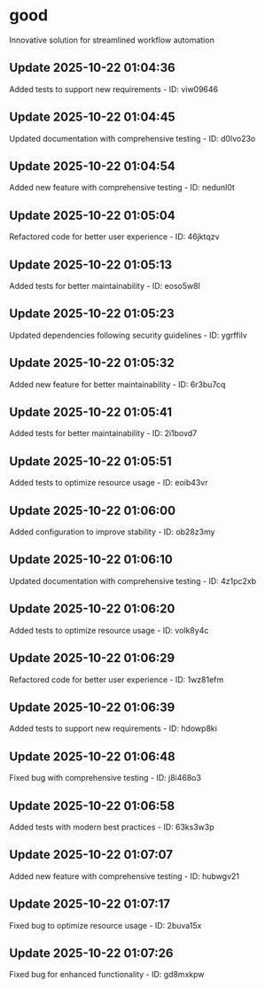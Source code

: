 # good
Innovative solution for streamlined workflow automation

## Update 2025-10-22 01:04:36
Added tests to support new requirements - ID: viw09646


## Update 2025-10-22 01:04:45
Updated documentation with comprehensive testing - ID: d0lvo23o


## Update 2025-10-22 01:04:54
Added new feature with comprehensive testing - ID: nedunl0t


## Update 2025-10-22 01:05:04
Refactored code for better user experience - ID: 46jktqzv


## Update 2025-10-22 01:05:13
Added tests for better maintainability - ID: eoso5w8l


## Update 2025-10-22 01:05:23
Updated dependencies following security guidelines - ID: ygrffilv


## Update 2025-10-22 01:05:32
Added new feature for better maintainability - ID: 6r3bu7cq


## Update 2025-10-22 01:05:41
Added tests for better maintainability - ID: 2i1bovd7


## Update 2025-10-22 01:05:51
Added tests to optimize resource usage - ID: eoib43vr


## Update 2025-10-22 01:06:00
Added configuration to improve stability - ID: ob28z3my


## Update 2025-10-22 01:06:10
Updated documentation with comprehensive testing - ID: 4z1pc2xb


## Update 2025-10-22 01:06:20
Added tests to optimize resource usage - ID: volk8y4c


## Update 2025-10-22 01:06:29
Refactored code for better user experience - ID: 1wz81efm


## Update 2025-10-22 01:06:39
Added tests to support new requirements - ID: hdowp8ki


## Update 2025-10-22 01:06:48
Fixed bug with comprehensive testing - ID: j8i468o3


## Update 2025-10-22 01:06:58
Added tests with modern best practices - ID: 63ks3w3p


## Update 2025-10-22 01:07:07
Added new feature with comprehensive testing - ID: hubwgv21


## Update 2025-10-22 01:07:17
Fixed bug to optimize resource usage - ID: 2buva15x


## Update 2025-10-22 01:07:26
Fixed bug for enhanced functionality - ID: gd8mxkpw

